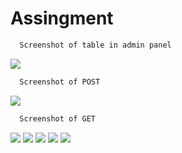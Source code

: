 # Assingment 

```bash
  Screenshot of table in admin panel
```
![](./screensots/img1.png)

```bash
  Screenshot of POST
```
![](./screensots/img2.png)

```bash
  Screenshot of GET
```
![](./screensots/img3.png)
![](./screensots/img4.png)
![](./screensots/img5.png)
![](./screensots/img6.png)
![](./screensots/img7.png)

